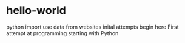 # hello-world
python import use data from websites
inital attempts begin here
First attempt at programming starting with Python
